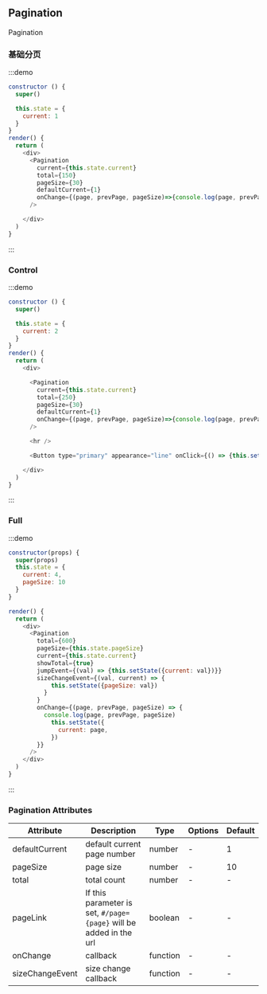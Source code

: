 ## Pagination

Pagination

### 基础分页

:::demo

```js
constructor () {
  super()

  this.state = {
    current: 1
  }
}
render() {
  return (
    <div>
      <Pagination
        current={this.state.current}
        total={150}
        pageSize={30} 
        defaultCurrent={1}
        onChange={(page, prevPage, pageSize)=>{console.log(page, prevPage, pageSize)}}
      />

    </div>
  )
}
```
:::

### Control

:::demo

```js
constructor () {
  super()

  this.state = {
    current: 2
  }
}
render() {
  return (
    <div>

      <Pagination
        current={this.state.current}
        total={250}
        pageSize={30}
        defaultCurrent={1}
        onChange={(page, prevPage, pageSize)=>{console.log(page, prevPage, pageSize)}}
      />

      <hr />

      <Button type="primary" appearance="line" onClick={() => {this.setState({current: 5})}}>go 5</Button>

    </div>
  )
}
```
:::


### Full

:::demo

```js
constructor(props) {
  super(props)
  this.state = {
    current: 4,
    pageSize: 10
  }
}

render() {
  return (
    <div>
      <Pagination
        total={600}
        pageSize={this.state.pageSize}
        current={this.state.current}
        showTotal={true}
        jumpEvent={(val) => {this.setState({current: val})}}
        sizeChangeEvent={(val, current) => {
            this.setState({pageSize: val})
          }
        }
        onChange={(page, prevPage, pageSize) => {
          console.log(page, prevPage, pageSize)
            this.setState({
              current: page,
            })
        }}
      />
    </div>
  )
}
```
:::

### Pagination Attributes

| Attribute | Description | Type | Options |Default |
| --------   | -----  | ----  |  ----  | ----  |
| defaultCurrent | default current page number  | number | - | 1 |
| pageSize | page size  | number | - |  10 |
| total | total count  | number   | - | - |
| pageLink | If this parameter is set, `#/page={page}` will be added in the url | boolean | - | - |
| onChange | callback  | function | -  |  - | - |
| sizeChangeEvent |  size change callback  | function | - | - | - |
